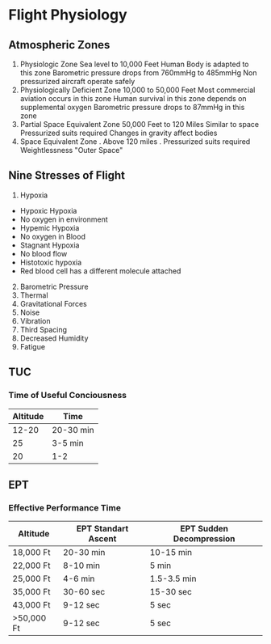 # Flight Physiology

## Atmospheric Zones
1. Physiologic Zone
Sea level to 10,000 Feet
Human Body is adapted to this zone
Barometric pressure drops from 760mmHg to 485mmHg
Non pressurized aircraft operate safely
2. Physiologically Deficient Zone
10,000 to 50,000 Feet
Most commercial aviation occurs in this zone
Human survival in this zone depends on supplemental oxygen
Barometric pressure drops to 87mmHg in this zone
3. Partial Space Equivalent Zone
50,000 Feet to 120 Miles
Similar to space
Pressurized suits required
Changes in gravity affect bodies
4. Space Equivalent Zone
    . Above 120 miles
    . Pressurized suits required
Weightlessness
"Outer Space"

## Nine Stresses of Flight
1. Hypoxia
  * Hypoxic Hypoxia
   * No oxygen in environment
  * Hypemic Hypoxia
   * No oxygen in Blood
  * Stagnant Hypoxia
   * No blood flow
  * Histotoxic hypoxia
   * Red blood cell has a different molecule attached
2. Barometric Pressure
3. Thermal
4. Gravitational Forces
5. Noise
6. Vibration
7. Third Spacing
8. Decreased Humidity
9. Fatigue

## TUC
### Time of Useful Conciousness

| Altitude | Time |
| -------- | ---- |
|12-20 | 20-30 min |
|25    |3-5 min |
|20    |1-2 |

## EPT
### Effective Performance Time

| Altitude | EPT Standart Ascent | EPT Sudden Decompression |
| -------- | ------------------- | ------------------------ |
| 18,000 Ft | 20-30 min | 10-15 min|
| 22,000 Ft | 8-10 min | 5 min |
| 25,000 Ft | 4-6 min | 1.5-3.5 min |
| 35,000 Ft | 30-60 sec | 15-30 sec |
| 43,000 Ft | 9-12 sec | 5 sec |
| >50,000 Ft | 9-12 sec| 5 sec|




